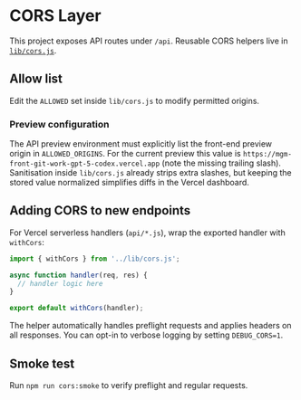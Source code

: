 # CORS Layer

This project exposes API routes under `/api`. Reusable CORS helpers live in [`lib/cors.js`](../lib/cors.js).

## Allow list
Edit the `ALLOWED` set inside `lib/cors.js` to modify permitted origins.

### Preview configuration

The API preview environment must explicitly list the front-end preview origin in
`ALLOWED_ORIGINS`. For the current preview this value is
`https://mgm-front-git-work-gpt-5-codex.vercel.app` (note the missing trailing
slash). Sanitisation inside `lib/cors.js` already strips extra slashes, but
keeping the stored value normalized simplifies diffs in the Vercel dashboard.

## Adding CORS to new endpoints
For Vercel serverless handlers (`api/*.js`), wrap the exported handler with `withCors`:

```js
import { withCors } from '../lib/cors.js';

async function handler(req, res) {
  // handler logic here
}

export default withCors(handler);
```

The helper automatically handles preflight requests and applies headers on all responses. You can opt-in to verbose logging by setting `DEBUG_CORS=1`.

## Smoke test
Run `npm run cors:smoke` to verify preflight and regular requests.
